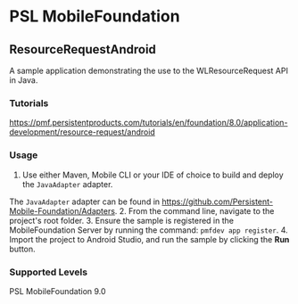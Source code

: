 PSL MobileFoundation
===
## ResourceRequestAndroid
A sample application demonstrating the use to the WLResourceRequest API in Java.

### Tutorials
https://pmf.persistentproducts.com/tutorials/en/foundation/8.0/application-development/resource-request/android

### Usage

1. Use either Maven, Mobile CLI or your IDE of choice to build and deploy the `JavaAdapter` adapter.

  The `JavaAdapter` adapter can be found in https://github.com/Persistent-Mobile-Foundation/Adapters.
2. From the command line, navigate to the project's root folder.
3. Ensure the sample is registered in the MobileFoundation Server by running the command: `pmfdev app register`.
4. Import the project to Android Studio, and run the sample by clicking the **Run** button.

### Supported Levels
PSL MobileFoundation 9.0
